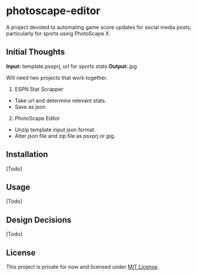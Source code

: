 # photoscape-editor
A project devoted to automating game score updates for social media posts, particularly for sports using PhotoScape X.

## Initial Thoughts
**Input:** template.psxprj, url for sports stats
**Output:** jpg

Will need two projects that work together.
1. ESPN Stat Scrapper
 - Take url and determine relevant stats.
 - Save as json.

2. PhotoScape Editor
 - Unzip template input json format.
 - Alter json file and zip file as psxprj or jpg.

## Installation
[Todo]

## Usage
[Todo]

## Design Decisions
[Todo]

## License
This project is private for now and licensed under [MIT License](https://opensource.org/licenses/MIT).

